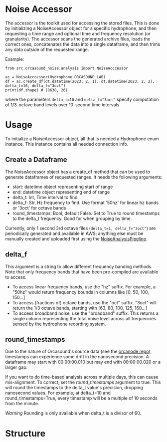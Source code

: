 # Noise Accessor

The accessor is the toolkit used for accessing the stored files. This is done by initializing a NoiseAccessor object for a specific hydrophone, and then requesting a time range and optional time and frequency resolution (or granularity). The accessor scans the generated archive files, loads the correct ones, concatenates the data into a single dataframe, and then trims any data outside of the requested range.

Example:

```
from src.orcasound_noise.analysis import NoiseAcccessor

ac = NoiseAcccessor(Hydrophone.ORCASOUND_LAB)
df = ac.create_df(dt.datetime(2023, 2, 1), dt.datetime(2023, 2, 2), delta_t=10, delta_f="3oct")
print(df.shape) # (8638, 26)
```

where the parameters `delta_t=10` and `delta_f="3oct"` specify computation of 1/3-octave band levels over 10-second time intervals.

# Usage

To initialize a NoiseAccessor object, all that is needed a Hydrophone enum instance. This instance contains all needed connection info.

## Create a Dataframe

The NoiseAccessor object has a create_df method that can be used to generate dataframes of requested ranges. It needs the following arguments:

- start: datetime object representing start of range
- end: datetime object representing end of range
- delta_t: Int, Time interval to find
- delta_f: Str, Hz frequency to find. Use format '50hz' for linear hz bands or '3oct' for octave bands
- round_timestamps: Bool, default False. Set to True to round timestamps to the delta_t frequency. Good for when grouping by time.

Currently, only 1 second 3rd octave files (`delta_t=1, delta_f="3oct"`) are periodically generated and available in AWS: anything else must be manually created and uploaded first using the [NoiseAnalysisPipeline](../pipeline/README.md).

## delta_f

This argument is a string to allow different frequency banding methods. Note that only frequency bands that have been pre-compiled are available to access.

- To access linear frequency bands, use the "hz" suffix. For example, a "50hz" would return frequency bounds in columns like [0, 50, 100, 150...]
- To access (fractions of) octave bands, use the "oct" suffix. "3oct" will return the 1/3 octave bands, starting with [63, 80, 100, 125, 160...]
- To access broadband noise, use the "broadband" suffix. This returns a single column representing the total noise level across all frequencies sensed by the hydrophone recording system.

## round_timestamps

Due to the nature of Orcasound's source data (see the [orcanode repo](https://github.com/orcasound/orcanode)), timestamps can experience some drift in the nanosecond precision. A dataframe may start with 00:00:00.010 but may end with 00:00:00.020 or a larger gap.

If you want to do time-based analysis across multiple days, this can cause mis-alignment. To correct, set the _round_timestamps_ argument to true. This will round the timestamps to the delta_t value's precision, dropping nanosecond values. For example, at delta_t=10 and round_timestamps=True, every timestamp will be a multiple of 10 seconds from the minute.

_*Warning*_ Rounding is only available when delta_t is a divisor of 60.

# Structure
